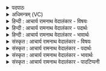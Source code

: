 <details><summary>पदपाठः</summary>

आ। इ꣣न्द्र। नः। गधि। प्रिय। स꣡त्रा꣢꣯जित्। स꣡त्रा꣢꣯। जि꣣त्। अगोह्य। अ। गोह्य। गिरिः꣢। न। वि꣣श्व꣡तः꣢। पृ꣣थुः꣢। प꣡तिः꣢꣯। दि꣣वः꣢। ३९३।
</details>

<details><summary>अधिमन्त्रम् (VC)</summary>

- इन्द्रः
- नृमेध आङ्गिरसः
- उष्णिक्
- ऋषभः
- ऐन्द्रं काण्डम्
</details>

<details><summary>हिन्दी : आचार्य रामनाथ वेदालंकार - विषयः</summary>

अगले मन्त्र में पुनः परमात्मा की महिमा वर्णित की गयी है।
</details>

<details><summary>हिन्दी : आचार्य रामनाथ वेदालंकार - पदार्थः</summary>

पदार्थान्वयभाषाः -  हे (प्रिय) प्रिय, (सत्राजित्) सत्य से असत्य पर विजय पानेवाले, (अगोह्य) छिपाये न जा सकनेवाले, किन्तु प्रकट हो जानेवाले (इन्द्र) परमात्मन् ! आप (नः) हमारे समीप (आ गधि) आओ। आप (गिरिः न) पर्वत के सदृश (विश्वतः पृथुः) सबसे विशाल और (दिवः पतिः) सूर्य, चन्द्र, नक्षत्र, विद्युत् आदि से जगमगाते हुए जगत् के अधिपति हो ॥३॥ इस मन्त्र में उपमालङ्कार है ॥३॥
</details>

<details><summary>हिन्दी : आचार्य रामनाथ वेदालंकार - भावार्थः</summary>

भावार्थभाषाः -  चर्म-चक्षुओं से अदृश्य भी परमेश्वर संसार में दिखायी देनेवाले अपने सत्य नियमों से और योगाभ्यासों से सबके सम्मुख प्रकट हो जाता है। आकाश को चूमनेवाले विस्तीर्ण पहाड़ के समान विशाल, सर्वव्यापक, सब ज्योतिष्मान् पदार्थों को ज्योति देनेवाला वह सब जनों से उपासना करने योग्य है ॥३॥
</details>

<details><summary>संस्कृत : आचार्य रामनाथ वेदालंकार - विषयः</summary>

अथ पुनः परमात्मनो महिमा वर्ण्यते।
</details>

<details><summary>संस्कृत : आचार्य रामनाथ वेदालंकार - पदार्थः</summary>

पदार्थान्वयभाषाः -  हे (प्रिय) स्नेहास्पद, (सत्राजित्) सत्येनासत्यस्य विजेतः ! सत्रा इति सत्यनाम। निघं० ३।१०। (अगोह्य) गूहितुम् अशक्य (इन्द्र) परमात्मन् ! त्वम् (नः) अस्मान्, अस्मत्समीपम् (आ गधि) आगहि, आयाहि। ‘आगहि’ इति रूपं वेदे बहुशः प्रयुज्यते, अत्र हेर्धिभावः। त्वम् (गिरिः न) पर्वतः इव (विश्वतः पृथुः) सर्वतो विस्तीर्णः असि, (दिवः पतिः) सूर्यचन्द्रनक्षत्रविद्युदादिभिर्द्योतमानस्य जगतः अधीश्वरः असि ॥३॥ अत्रोपमालङ्कारः ॥३॥
</details>

<details><summary>संस्कृत : आचार्य रामनाथ वेदालंकार - भावार्थः</summary>

भावार्थभाषाः -  चर्मचक्षुर्भ्यामदृश्योऽपि जगदीश्वरः संसारे दृश्यमानैः स्वकीयैः सत्यनियमैर्योगाभ्यासैश्च सर्वेषां प्रकटो जायते। गगनचुम्बिविस्तीर्णशैल इव विशालः सर्वव्यापकः समस्तानां ज्योतिष्मतां पदार्थानां ज्योतिष्प्रदायकः स सर्वैर्जनैरुपासनीयः ॥३॥
</details>

<details><summary>संस्कृत : आचार्य रामनाथ वेदालंकार - पादटिप्पनी</summary>

टिप्पणी:   १. ऋ० ८।९८।४, अथ० २०।६४।१। उभयत्र ‘प्रियः सत्राजिदगोह्यः’ इति पाठः। साम० १२४७।
</details>